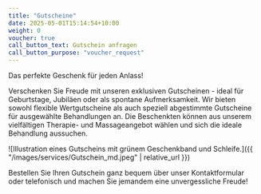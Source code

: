 ```yaml
---
title: "Gutscheine"
date: 2025-05-01T15:14:54+10:00
weight: 0
voucher: true
call_button_text: Gutschein anfragen
call_button_purpose: "voucher_request"
---
```


Das perfekte Geschenk für jeden Anlass!

Verschenken Sie Freude mit unseren exklusiven Gutscheinen - ideal für Geburtstage, Jubiläen oder als spontane Aufmerksamkeit. Wir bieten sowohl flexible Wertgutscheine als auch speziell abgestimmte Gutscheine für ausgewählte Behandlungen an. Die Beschenkten können aus unserem vielfältigen Therapie- und Massageangebot wählen und sich die ideale Behandlung aussuchen.

![Illustration eines Gutscheins mit grünem Geschenkband und Schleife.]({{ "/images/services/Gutschein_md.jpeg" | relative_url }})

Bestellen Sie Ihren Gutschein ganz bequem über unser Kontaktformular oder telefonisch und machen Sie jemandem eine unvergessliche Freude!
